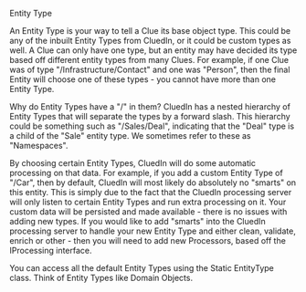 Entity Type

An Entity Type is your way to tell a Clue its base object type. This could be any of the inbuilt Entity Types from CluedIn, or it could be custom types as well. A Clue can only have one type, but an entity may have decided its type based off different entity types from many Clues. For example, if one Clue was of type "/Infrastructure/Contact" and one was "Person", then the final Entity will choose one of these types - you cannot have more than one Entity Type. 

Why do Entity Types have a "/" in them? CluedIn has a nested hierarchy of Entity Types that will separate the types by a forward slash. This hierarchy could be something such as "/Sales/Deal", indicating that the "Deal" type is a child of the "Sale" entity type. We sometimes refer to these as "Namespaces".

By choosing certain Entity Types, CluedIn will do some automatic processing on that data. For example, if you add a custom Entity Type of "/Car", then by default, CluedIn will most likely do absolutely no "smarts" on this entity. This is simply due to the fact that the CluedIn processing server will only listen to certain Entity Types and run extra processing on it. Your custom data will be persisted and made available - there is no issues with adding new types. If you would like to add "smarts" into the CluedIn processing server to handle your new Entity Type and either clean, validate, enrich or other - then you will need to add new Processors, based off the IProcessing interface.

You can access all the default Entity Types using the Static EntityType class. Think of Entity Types like Domain Objects.
